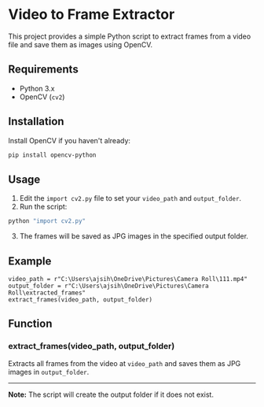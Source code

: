# Video to Frame Extractor

This project provides a simple Python script to extract frames from a video file and save them as images using OpenCV.

## Requirements
- Python 3.x
- OpenCV (`cv2`)

## Installation
Install OpenCV if you haven't already:
```bash
pip install opencv-python
```

## Usage
1. Edit the `import cv2.py` file to set your `video_path` and `output_folder`.
2. Run the script:
```bash
python "import cv2.py"
```
3. The frames will be saved as JPG images in the specified output folder.

## Example
```
video_path = r"C:\Users\ajsih\OneDrive\Pictures\Camera Roll\111.mp4"
output_folder = r"C:\Users\ajsih\OneDrive\Pictures\Camera Roll\extracted_frames"
extract_frames(video_path, output_folder)
```

## Function
### extract_frames(video_path, output_folder)
Extracts all frames from the video at `video_path` and saves them as JPG images in `output_folder`.

---
**Note:** The script will create the output folder if it does not exist.
